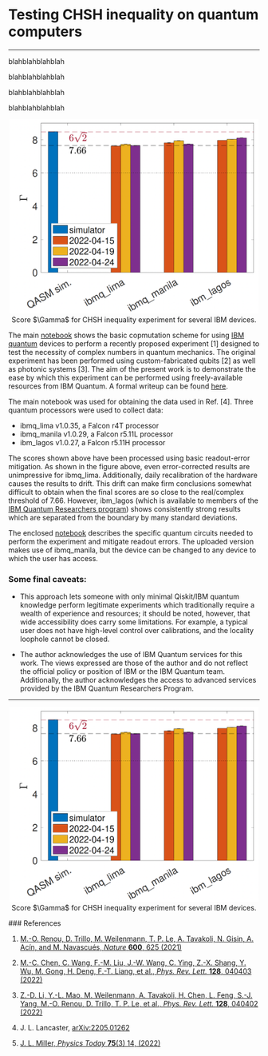 # Testing CHSH inequality on quantum computers
-----------------------------------------------
blahblahblahblah

blahblahblahblah

blahblahblahblah

blahblahblahblah

<p align="center">
<img src="barplot.png" alt="Score $\mathcal{Gamma}$ for several devices" width="500"/><br>
  Score $\Gamma$ for CHSH inequality experiment for several IBM devices.
</p>

The main [notebook](CHSHsimulation.ipynb) shows the basic copmutation scheme for using [IBM quantum](https://www.ibm.com/quantum) devices to perform a recently proposed experiment [1] designed to test the necessity of complex numbers in quantum mechanics. The original experiment has been performed using custom-fabricated qubits [2] as well as photonic systems [3]. The aim of the present work is to demonstrate the ease by which this experiment can be performed using freely-available resources from IBM Quantum. A formal writeup can be found [here](https://arxiv.org/abs/2205.01262).

The main notebook was used for obtaining the data used in Ref. [4]. Three quantum processors were used to collect data:

- ibmq_lima v1.0.35, a Falcon r4T processor
- ibmq_manila v1.0.29, a Falcon r5.11L processor
- ibm_lagos v1.0.27, a Falcon r5.11H processor

The scores shown above have been processed using basic readout-error mitigation. As shown in the figure above, even error-corrected results are unimpressive for ibmq_lima. Additionally, daily recalibration of the hardware causes the results to drift. This drift can make firm conclusions somewhat difficult to obtain when the final scores are so close to the real/complex threshold of 7.66. However, ibm_lagos (which is available to members of the [IBM Quantum Researchers program](https://quantum-computing.ibm.com/programs/researchers)) shows consistently strong results which are separated from the boundary by many standard deviations.

The enclosed [notebook](CHSHsimulation.ipynb) describes the specific quantum circuits needed to perform the experiment and mitigate readout errors. The uploaded version makes use of ibmq_manila, but the device can be changed to any device to which the user has access.

### Some final caveats:

- This approach lets someone with only minimal Qiskit/IBM quantum knowledge perform legitimate experiments which traditionally require a wealth of experience and resources; it should be noted, however, that wide accessibility does carry some limitations. For example, a typical user does not have high-level control over calibrations, and the locality loophole cannot be closed.

- The author acknowledges the use of IBM Quantum services for this work. The views expressed are those of the author and do not reflect the official policy or position of IBM or the IBM Quantum team. Additionally, the author acknowledges the access to advanced services provided by the IBM Quantum Researchers Program.

---------------------------------------------------
<p align="center">
<img src="barplot.png" alt="Score $\mathcal{Gamma}$ for several devices" width="500"/><br>
  Score $\Gamma$ for CHSH inequality experiment for several IBM devices.
</p>
### References

1. [M.-O. Renou, D. Trillo, M. Weilenmann, T. P. Le, A. Tavakoli, N. Gisin, A. Acín, and M. Navascués, <i>Nature</i> <b>600</b>, 625
(2021)](https://doi.org/10.1038/s41586-021-04160-4)

2. [M.-C. Chen, C. Wang, F.-M. Liu, J.-W. Wang, C. Ying, Z.-X. Shang, Y. Wu, M. Gong, H. Deng, F.-T. Liang, et al., <i>Phys. Rev. Lett.</i> <b>128</b>, 040403 (2022)](https://link.aps.org/doi/10.1103/PhysRevLett.128.040403)

3. [Z.-D. Li, Y.-L. Mao, M. Weilenmann, A. Tavakoli, H. Chen, L. Feng, S.-J. Yang, M.-O. Renou, D. Trillo, T. P. Le, et al., <i>Phys. Rev. Lett.</i> <b>128</b>, 040402 (2022)](https://link.aps.org/doi/10.1103/PhysRevLett.128.040402)

4. J. L. Lancaster, [arXiv:2205.01262](https://arxiv.org/abs/2205.01262)

5. [J. L. Miller, <i>Physics Today</i> <b>75</b>(3) 14, (2022)](https://physicstoday.scitation.org/doi/10.1063/PT.3.4955)
